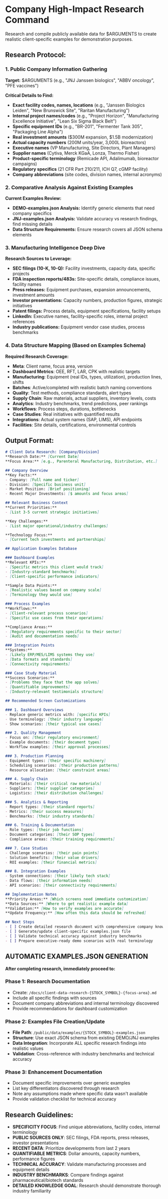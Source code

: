 # Company High-Impact Research Command

Research and compile publicly available data for $ARGUMENTS to create realistic client-specific examples for demonstration purposes.

## Research Protocol:

### 1. Public Company Information Gathering
**Target:** $ARGUMENTS (e.g., "JNJ Janssen biologics", "ABBV oncology", "PFE vaccines")

**Critical Details to Find:**
- **Exact facility codes, names, locations** (e.g., "Janssen Biologics Leiden", "New Brunswick Site", "Raritan Manufacturing")
- **Internal project names/codes** (e.g., "Project Horizon", "Manufacturing Excellence Initiative", "Lean Six Sigma Black Belt")
- **Specific equipment IDs** (e.g., "BR-201", "Fermenter Tank 305", "Packaging Line Alpha")
- **Real investment amounts** ($300M expansion, $1.5B modernization)
- **Actual capacity numbers** (200M units/year, 3,000L bioreactors)
- **Executive names** (VP Manufacturing, Site Directors, Plant Managers)
- **Supplier names** (Cytiva, Merck KGaA, Lonza, Thermo Fisher)
- **Product-specific terminology** (Remicade API, Adalimumab, bioreactor campaigns)
- **Regulatory specifics** (21 CFR Part 210/211, ICH Q7, cGMP facility)
- **Company abbreviations** (site codes, division names, internal acronyms)

### 2. Comparative Analysis Against Existing Examples
**Current Examples Review:**
- **DEMO-examples.json Analysis:** Identify generic elements that need company specifics
- **JNJ-examples.json Analysis:** Validate accuracy vs research findings, find missing details
- **Data Structure Requirements:** Ensure research covers all JSON schema elements

### 3. Manufacturing Intelligence Deep Dive
**Research Sources to Leverage:**
- **SEC filings (10-K, 10-Q):** Facility investments, capacity data, specific projects
- **FDA inspection reports/483s:** Site-specific details, compliance issues, facility names
- **Press releases:** Equipment purchases, expansion announcements, investment amounts
- **Investor presentations:** Capacity numbers, production figures, strategic initiatives
- **Patent filings:** Process details, equipment specifications, facility setups
- **LinkedIn:** Executive names, facility-specific roles, internal project references
- **Industry publications:** Equipment vendor case studies, process benchmarks

### 4. Data Structure Mapping (Based on Examples Schema)
**Required Research Coverage:**
- **Meta**: Client name, focus area, version
- **Dashboard Metrics**: OEE, RFT, LAR, CPK with realistic targets
- **Manufacturing**: Equipment (real IDs, types, utilization), production lines, shifts
- **Batches**: Active/completed with realistic batch naming conventions
- **Quality**: Test methods, compliance standards, alert types
- **Supply Chain**: Raw materials, actual suppliers, inventory levels, costs
- **Analytics**: Industry benchmarks, trend predictions, peer rankings
- **Workflows**: Process steps, durations, bottlenecks
- **Case Studies**: Real initiatives with quantified results
- **Integrations**: Actual system names (SAP, LIMS), API endpoints
- **Facilities**: Site details, certifications, environmental controls

## Output Format:

```markdown
# Client Data Research: [Company/Division]
**Research Date:** [Current Date]
**Focus Area:** [e.g., Parenteral Manufacturing, Distribution, etc.]

## Company Overview
**Key Facts:**
- Company: [Full name and ticker]
- Division: [Specific business unit]
- Market Position: [Brief positioning]
- Recent Major Investments: [$ amounts and focus areas]

## Relevant Business Context
**Current Priorities:**
- [List 3-5 current strategic initiatives]

**Key Challenges:**
- [List major operational/industry challenges]

**Technology Focus:**
- [Current tech investments and partnerships]

## Application Examples Database

### Dashboard Examples
**Relevant KPIs:**
- [Specific metrics this client would track]
- [Industry-standard benchmarks]
- [Client-specific performance indicators]

**Sample Data Points:**
- [Realistic values based on company scale]
- [Terminology they would use]

### Process Examples
**Workflows:**
- [Client-relevant process scenarios]
- [Specific use cases from their operations]

**Compliance Areas:**
- [Regulatory requirements specific to their sector]
- [Audit and documentation needs]

### Integration Points
**Systems:**
- [Likely ERP/MES/LIMS systems they use]
- [Data formats and standards]
- [Connectivity requirements]

### Case Study Material
**Success Scenarios:**
- [Problems they face that the app solves]
- [Quantifiable improvements]
- [Industry-relevant testimonials structure]

## Recommended Screen Customizations

### 1. Dashboard Overviews
- Replace generic metrics with: [specific KPIs]
- Use terminology: [their industry language]
- Show scenarios: [their typical use cases]

### 2. Quality Management
- Focus on: [their regulatory environment]
- Example documents: [their document types]
- Workflow examples: [their approval processes]

### 3. Production Planning
- Equipment types: [their specific machinery]
- Scheduling scenarios: [their production patterns]
- Resource allocation: [their constraint areas]

### 4. Supply Chain
- Materials: [their critical raw materials]
- Suppliers: [their supplier categories]
- Logistics: [their distribution challenges]

### 5. Analytics & Reporting
- Report types: [their standard reports]
- Metrics: [their success measures]
- Benchmarks: [their industry standards]

### 6. Training & Documentation
- Role types: [their job functions]
- Document categories: [their SOP types]
- Compliance areas: [their training requirements]

### 7. Case Studies
- Challenge scenarios: [their pain points]
- Solution benefits: [their value drivers]
- ROI examples: [their financial metrics]

### 8. Integration Examples
- System connections: [their likely tech stack]
- Data flows: [their information needs]
- API scenarios: [their connectivity requirements]

## Implementation Notes
**Priority Areas:** [Which screens need immediate customization]
**Data Sources:** [Where to get realistic example data]
**Validation:** [How to verify examples are accurate]
**Update Frequency:** [How often this data should be refreshed]

## Next Steps
- [ ] Create detailed research document with comprehensive company knowledge
- [ ] Generate/update client-specific examples.json file
- [ ] Validate technical accuracy against industry benchmarks
- [ ] Prepare executive-ready demo scenarios with real terminology
```

## AUTOMATIC EXAMPLES.JSON GENERATION

**After completing research, immediately proceed to:**

### Phase 1: Research Documentation
- Create: `/docs/client-data-research-{STOCK_SYMBOL}-{focus-area}.md`
- Include all specific findings with sources
- Document company abbreviations and internal terminology discovered
- Provide recommendations for dashboard customization

### Phase 2: Examples File Creation/Update
- **File Path**: `/public/data/examples/{STOCK_SYMBOL}-examples.json`
- **Structure**: Use exact JSON schema from existing DEMO/JNJ examples
- **Data Integration**: Incorporate ALL specific research findings into realistic values
- **Validation**: Cross-reference with industry benchmarks and technical accuracy

### Phase 3: Enhancement Documentation
- Document specific improvements over generic examples
- List key differentiators discovered through research
- Note any assumptions made where specific data wasn't available
- Provide validation checklist for technical accuracy

## Research Guidelines:
- **SPECIFICITY FOCUS**: Find unique abbreviations, facility codes, internal terminology
- **PUBLIC SOURCES ONLY**: SEC filings, FDA reports, press releases, investor presentations
- **RECENT DATA**: Prioritize developments from last 2 years
- **QUANTIFIABLE METRICS**: Dollar amounts, capacity numbers, performance figures
- **TECHNICAL ACCURACY**: Validate manufacturing processes and equipment details
- **INDUSTRY BENCHMARKS**: Compare findings against pharmaceutical/biotech standards
- **DETAILED KNOWLEDGE GOAL**: Research should demonstrate thorough industry familiarity
